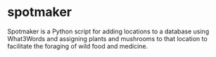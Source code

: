 # spotmaker

Spotmaker is a Python script for adding locations to a database using What3Words and assigning plants and mushrooms to that location to facilitate the foraging of wild food and medicine.
